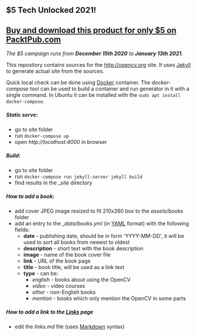 ## $5 Tech Unlocked 2021!
[Buy and download this product for only $5 on PacktPub.com](https://www.packtpub.com/)
-----
*The $5 campaign         runs from __December 15th 2020__ to __January 13th 2021.__*

This repository contains sources for the http://opencv.org site. It uses [Jekyll](http://jekyllrb.com/) to generate actual site from the sources.

Quick local check can be done using [Docker](https://www.docker.com/) container. The _docker-compose_ tool can be used to build a container and run generator in it with a single command.
In Ubuntu it can be installed with the `sudo apt install docker-compose`.

##### Static serve:
- go to site folder
- run `docker-compose up`
- open _http://localhost:4000_ in browser

##### Build:
- go to site folder
- run `docker-compose run jekyll-server jekyll build`
- find results in the __site_ directory

##### How to add a book:
- add cover JPEG image resized to fit 210x260 box to the _assets/books_ folder
- add an entry to the __data/books.yml_ (in [YAML](https://en.wikipedia.org/wiki/YAML) format) with the following fields:
  - **date** - publishing date, should be in form 'YYYY-MM-DD', it will be used to sort all books from newest to oldest
  - **description** - short text with the book description
  - **image** - name of the book cover file
  - **link** - URL of the book page
  - **title** - book title, will be used as a link text
  - **type** - can be:
    - _english_ - books about using the OpenCV
    - _video_ - video courses
    - _other_ - non-English books
    - _mention_ - books which only mention the OpenCV in some parts

##### How to add a link to the [Links](http://opencv.org/links.html) page
- edit the _links.md_ file (uses [Markdown](https://en.wikipedia.org/wiki/Markdown) syntax)
